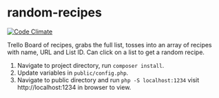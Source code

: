 random-recipes
==============

[![Code Climate](https://codeclimate.com/github/WebDevSummit/random-recipes/badges/gpa.svg)](https://codeclimate.com/github/WebDevSummit/random-recipes)

Trello Board of recipes, grabs the full list, tosses into an array of recipes with name, URL and List ID. Can click on a list to get a random recipe. 

1. Navigate to project directory, run `composer install`.
2. Update variables in `public/config.php`.
3. Navigate to public directory and run `php -S localhost:1234` visit http://localhost:1234 in browser to view.
